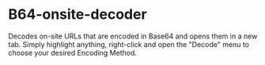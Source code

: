 # B64-onsite-decoder
Decodes on-site URLs that are encoded in Base64 and opens them in a new tab.
Simply highlight anything, right-click and open the "Decode" menu to choose your desired Encoding Method.
